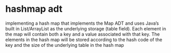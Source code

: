 # hashmap adt
 implementing a hash map that implements the Map ADT and uses Java’s built in List/ArrayList as the underlying storage (table field). Each element in the map will contain both a key and a value associated with that key. The elements in the hash map will be stored according to the hash code of the key and the size of the underlying table in the hash map
